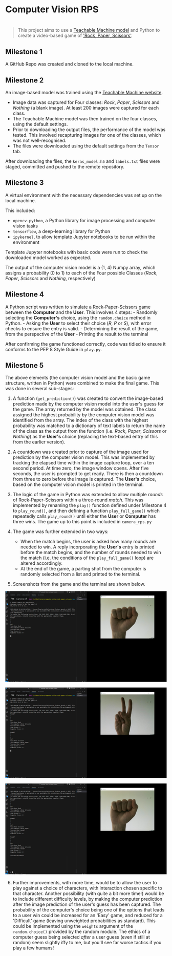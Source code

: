 # Computer Vision RPS

# 
> This project aims to use a [Teachable Machine model](https://teachablemachine.withgoogle.com/) and Python to create a video-based game of ['Rock, Paper, Scissors'](https://en.wikipedia.org/wiki/Rock_paper_scissors). 

## Milestone 1
A GitHub Repo was created and cloned to the local machine.

## Milestone 2
An image-based model was trained using the [Teachable Machine website](https://teachablemachine.withgoogle.com/).

- Image data was captured for Four classes: *Rock*, *Paper*, *Scissors* and *Nothing* (a blank image). At least 200 images were captured for each class.
- The Teachable Machine model was then trained on the four classes, using the default settings.
- Prior to downloading the output files, the performance of the model was tested.  This involved recapturing images for one of the classes, which was not well-recognised.
- The files were downloaded using the default settings from the `Tensor` tab.

After downloading the files, the `keras_model.h5` and `labels.txt` files were staged, committed and pushed to the remote repository.

## Milestone 3

A virtual environment with the necessary dependencies was set up on the local machine.  

This included:
- `opencv-python`, a Python library for image processing and computer vision tasks 
- `tensorflow`, a deep-learning library for Python 
- `ipykernel`, to allow template Jupyter notebooks to be run within the environment

Template Jupyter notebooks with basic code were run to check the downloaded model worked as expected.

The output of the computer vision model is a (1, 4) Numpy array, which assigns a probability (0 to 1) to each of the Four possible Classes (*Rock*, *Paper*, *Scissors* and *Nothing*, respectively)  

 ## Milestone 4
A Python script was written to simulate a Rock-Paper-Scissors game between the **Computer** and the **User**. 
This involves 4 steps:
    - Randomly selecting the **Computer's** choice, using the `random.choice` method in Python.
    - Asking the **User** to select their choice (*R*, *P* or *S*), with error checks to ensure the entry is valid.
    - Determining the result of the game, from the perspective of the **User**
    - Printing the result to the terminal

After confirming the game functioned correctly, code was tidied to ensure it conforms to the PEP 8 Style Guide in `play.py`.


## Milestone 5

The above elements (the computer vision model and the basic game structure, written in Python) were combined to make the final game.  This was done in several sub-stages:

1. A function (`get_prediction()`) was created to convert the image-based prediction made by the computer vision model into the user's guess for the game.  The array returned by the model was obtained. The class assigned the highest probability by the computer vision model was identified from the array. The index of the class with the highest probability was matched to a dictionary of text labels to return the name of the class as the output from the function (i.e. *Rock*, *Paper*, *Scissors* or *Nothing*) as the **User's** choice (replacing the text-based entry of this from the earlier version).

2. A countdown was created prior to capture of the image used for prediction by the computer vision model.  This was implemented by tracking the elapsed time within the image capture loop, over a ten second period. At time zero, the image window opens.  After five seconds, the user is prompted to get ready. There is then a countdown from three to zero before the image is captured.  The **User's** choice, based on the computer vision model is printed in the terminal.

3. The logic of the game in Python was extended to allow multiple *rounds* of Rock-Paper-Scissors within a three-round *match*.  This was implemented by renaming the `play()` function defined under Milestone 4 to `play_round()`, and then defining a function `play_full_game()` which repeatedly calls `play_round()` until either the **User** or **Computer** has three wins.  The game up to this point is included in `camera_rps.py`

4. The game was further extended in two ways:
    - When the match begins, the user is asked how many rounds are needed to win. A reply incorporating the **User's** entry is printed before the match begins, and the number of rounds needed to win the match (i.e. the conditions of the `play_full_game()` loop) are altered accordingly.
    - At the end of the game, a parting shot from the computer is randomly selected from a list and printed to the terminal. 

5. Screenshots from the game and the terminal are shown below. 

![Image of first round](game_image_1.png) 

![Image of first round](game_image_2.png) 

![Image of first round](game_image_3.png) 

6. Further improvements, with more time, would be to allow the user to play against a choice of characters, with interaction chosen specific to that character.  Another possibility (with quite a bit more time!) would be to include different difficulty levels, by making the computer prediction after the image prediction of the user's guess has been captured.  The probability of the computer's choice being one of the options that leads to a user win could be increased for an 'Easy' game, and reduced for a 'Difficult' game (leaving unweighted probabilities as standard). This could be implemented using the `weights` argument of the `random.choice()` provided by the random module.  The ethics of a computer guess being selected *after* a user guess (even if still at random) seem slightly iffy to me, but you'll see far worse tactics if you play a few humans!


